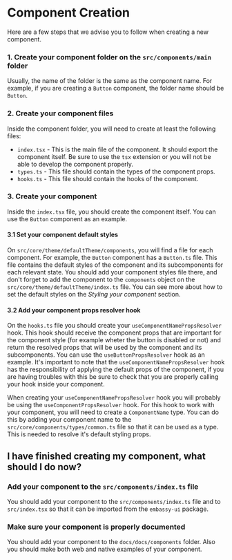 # Component Creation

Here are a few steps that we advise you to follow when creating a new component.

### 1. Create your component folder on the `src/components/main` folder
Usually, the name of the folder is the same as the component name. For example, if you are creating a `Button` component, the folder name should be `Button`.

### 2. Create your component files
Inside the component folder, you will need to create at least the following files:
- `index.tsx` - This is the main file of the component. It should export the component itself. Be sure to use the `tsx` extension or you will not be able to develop the component properly.
- `types.ts` - This file should contain the types of the component props.
- `hooks.ts` - This file should contain the hooks of the component.

### 3. Create your component
Inside the `index.tsx` file, you should create the component itself. You can use the `Button` component as an example.

#### 3.1 Set your component default styles
On `src/core/theme/defaultTheme/components`, you will find a file for each component. For example, the `Button` component has a `Button.ts` file. This file contains the default styles of the component and its subcomponents for each relevant state. You should add your component styles file there, and don't forget to add the component to the `components` object on the `src/core/theme/defaultTheme/index.ts` file. You can see more about how to set the default styles on the _Styling your component_ section.

#### 3.2 Add your component props resolver hook
On the `hooks.ts` file you should create your `useComponentNamePropsResolver` hook. This hook should receive the component props that are important for the component style (for example wheter the button is disabled or not) and return the resolved props that will be used by the component and its subcomponents. You can use the `useButtonPropsResolver` hook as an example. It's important to note that the `useComponentNamePropsResolver` hook has the responsibility of applying the default props of the component, if you are having troubles with this be sure to check that you are properly calling your hook inside your component.

When creating your `useComponentNamePropsResolver` hook you will probably be using the `useComponentPropsResolver` hook. For this hook to work with your component, you will need to create a `ComponentName` type. You can do this by adding your component name to the `src/core/components/types/common.ts` file so that it can be used as a type. This is needed to resolve it's default styling props.

## I have finished creating my component, what should I do now?

###  Add your component to the `src/components/index.ts` file
You should add your component to the `src/components/index.ts` file and to `src/index.tsx` so that it can be imported from the `embassy-ui` package.

### Make sure your component is properly documented
You should add your component to the `docs/docs/components` folder.
Also you should make both web and native examples of your component. 